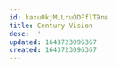 ```yaml
---
id: kaxuOkjMLLruODFflT9ns
title: Century Vision
desc: ''
updated: 1643723096367
created: 1643723096367
---
```


